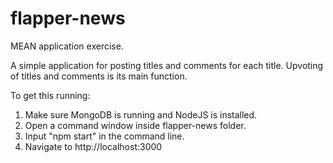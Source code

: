 # flapper-news
MEAN application exercise.

A simple application for posting titles and comments for each title. Upvoting of titles and comments is its main function.

To get this running:

1. Make sure MongoDB is running and NodeJS is installed.
2. Open a command window inside flapper-news folder.
3. Input "npm start" in the command line.
4. Navigate to http://localhost:3000
